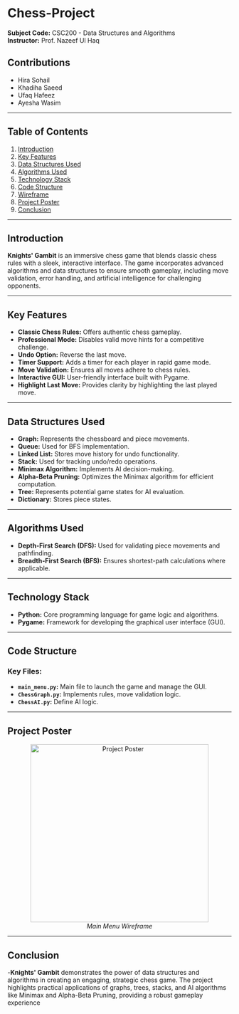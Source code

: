# Chess-Project
**Subject Code:** CSC200 - Data Structures and Algorithms  
**Instructor:** Prof. Nazeef Ul Haq  

## Contributions  
- Hira Sohail 
- Khadiha Saeed 
- Ufaq Hafeez
- Ayesha Wasim  

---

## Table of Contents  
1. [Introduction](#introduction)  
2. [Key Features](#key-features)  
3. [Data Structures Used](#data-structures-used)  
4. [Algorithms Used](#algorithms-used)  
5. [Technology Stack](#technology-stack)  
6. [Code Structure](#code-structure)     
7. [Wireframe](#wireframe)
8. [Project Poster](#project)  
9. [Conclusion](#conclusion)  

---

## Introduction  
**Knights' Gambit** is an immersive chess game that blends classic chess rules with a sleek, interactive interface. The game incorporates advanced algorithms and data structures to ensure smooth gameplay, including move validation, error handling, and artificial intelligence for challenging opponents.  

---

## Key Features  
- **Classic Chess Rules:** Offers authentic chess gameplay.  
- **Professional Mode:** Disables valid move hints for a competitive challenge.  
- **Undo Option:** Reverse the last move.  
- **Timer Support:** Adds a timer for each player in rapid game mode.  
- **Move Validation:** Ensures all moves adhere to chess rules.  
- **Interactive GUI:** User-friendly interface built with Pygame.  
- **Highlight Last Move:** Provides clarity by highlighting the last played move.  

---

## Data Structures Used  
- **Graph:** Represents the chessboard and piece movements.  
- **Queue:** Used for BFS implementation. 
- **Linked List:** Stores move history for undo functionality.  
- **Stack:** Used for tracking undo/redo operations.  
- **Minimax Algorithm:** Implements AI decision-making.  
- **Alpha-Beta Pruning:** Optimizes the Minimax algorithm for efficient computation.  
- **Tree:** Represents potential game states for AI evaluation.  
- **Dictionary:** Stores piece states.  

---

## Algorithms Used  
- **Depth-First Search (DFS):** Used for validating piece movements and pathfinding.  
- **Breadth-First Search (BFS):** Ensures shortest-path calculations where applicable.  

---

## Technology Stack  
- **Python:** Core programming language for game logic and algorithms.  
- **Pygame:** Framework for developing the graphical user interface (GUI).  

---

## Code Structure  
### Key Files:  
- **`main_menu.py`:** Main file to launch the game and manage the GUI.  
- **`ChessGraph.py`:** Implements rules, move validation logic.  
- **`ChessAI.py`:** Define AI logic.  

---


## Project Poster  
  
<p align="center">
  <img src="C:\Users\My PC 2\Downloads\project_poster.jpg" alt="Project Poster" width="400">
  <br>
  <i>Main Menu Wireframe</i>
</p>


 

---

## Conclusion
-**Knights' Gambit** demonstrates the power of data structures and algorithms in creating an engaging, strategic chess game. The project highlights practical applications of graphs, trees, stacks, and AI algorithms like Minimax and Alpha-Beta Pruning, providing a robust gameplay experience

